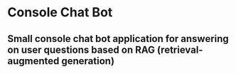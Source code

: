 
# Console Chat Bot

## Small console chat bot application for answering on user questions based on RAG (retrieval-augmented generation)